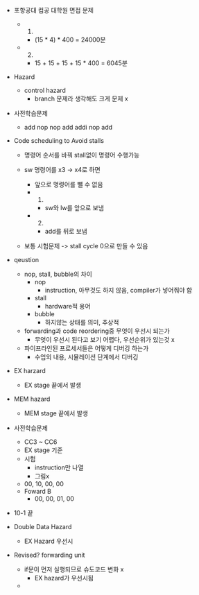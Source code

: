 - 포항공대 컴공 대학원 면접 문제
	- 1)
		-  (15 * 4) * 400 = 24000분
	- 2)
		- 15 + 15 + 15 + 15 * 400 = 6045분

- Hazard
	- control hazard
		- branch 문제라 생각해도 크게 문제 x

- 사전학습문제
	- add nop nop add addi nop add

- Code scheduling to Avoid stalls
	- 명령어 순서를 바꿔 stall없이 명령어 수행가능

	- sw 명령어를 x3 -> x4로 하면
		- 앞으로 명령어를 뺄 수 없음
		- 1)
			- sw와 lw를 앞으로 보냄
		- 2)
			- add를 뒤로 보냄
	- 보통 시험문제 -> stall cycle 0으로 만들 수 있음

- qeustion
	- nop, stall, bubble의 차이
		- nop
			- instruction, 아무것도 하지 않음, compiler가 넣어줘야 함
		- stall
			- hardware적 용어
		- bubble
			- 하지않는 상태를 의미, 추상적
	- forwarding과 code reordering중 무엇이 우선시 되는가
		- 무엇이 우선시 된다고 보기 어렵다, 우선순위가 있는것 x
	- 파이프라인된 프로세서들은 어떻게 디버깅 하는가
		- 수업외 내용, 시뮬레이션 단계에서 디버깅

- EX harzard
	- EX stage 끝에서 발생
- MEM hazard
	- MEM stage 끝에서 발생

- 사전학습문제
	- CC3 ~ CC6
	- EX stage 기준
	- 시험
		- instruction만 나열
		- 그림x
	- 00, 10, 00, 00
	- Foward B
		- 00, 00, 01, 00

- 10-1 끝

- Double Data Hazard
	- EX Hazard 우선시

- Revised? forwarding unit
	- if문이 먼저 실행되므로 슈도코드 변화 x
		- EX hazard가 우선시됨
	- 